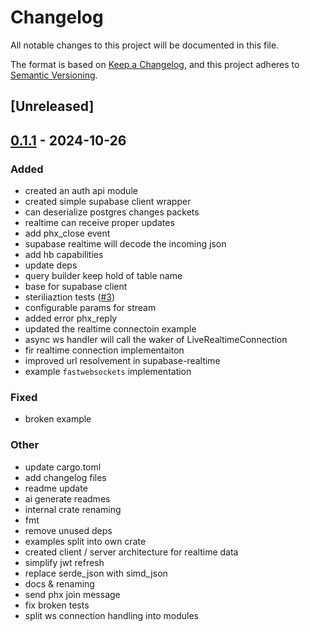# Changelog

All notable changes to this project will be documented in this file.

The format is based on [Keep a Changelog](https://keepachangelog.com/en/1.0.0/),
and this project adheres to [Semantic Versioning](https://semver.org/spec/v2.0.0.html).

## [Unreleased]

## [0.1.1](https://github.com/roberts-pumpurs/supabase-auth-rs/compare/rp-supabase-realtime-v0.1.0...rp-supabase-realtime-v0.1.1) - 2024-10-26

### Added

- created an auth api module
- created simple supabase client wrapper
- can deserialize postgres changes packets
- realtime can receive proper updates
- add phx_close event
- supabase realtime will decode the incoming json
- add hb capabilities
- update deps
- query builder keep hold of table name
- base for supabase client
- steriliaztion tests ([#3](https://github.com/roberts-pumpurs/supabase-auth-rs/pull/3))
- configurable params for stream
- added error phx_reply
- updated the realtime connectoin example
- async ws handler will call the waker of LiveRealtimeConnection
- fir realtime connection implementaiton
- improved url resolvement in supabase-realtime
- example `fastwebsockets` implementation

### Fixed

- broken example

### Other

- update cargo.toml
- add changelog files
- readme update
- ai generate readmes
- internal crate renaming
- fmt
- remove unused deps
- examples split into own crate
- created client / server architecture for realtime data
- simplify jwt refresh
- replace serde_json with simd_json
- docs & renaming
- send phx join message
- fix broken tests
- split ws connection handling into modules
